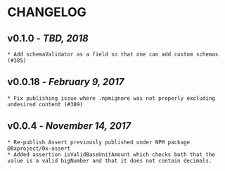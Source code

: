 # CHANGELOG

## v0.1.0 - _TBD, 2018_

    * Add schemaValidator as a field so that one can add custom schemas (#385)

## v0.0.18 - _February 9, 2017_

    * Fix publishing issue where .npmignore was not properly excluding undesired content (#389)

## v0.0.4 - _November 14, 2017_

    * Re-publish Assert previously published under NPM package @0xproject/0x-assert
    * Added assertion isValidBaseUnitAmount which checks both that the value is a valid bigNumber and that it does not contain decimals.
